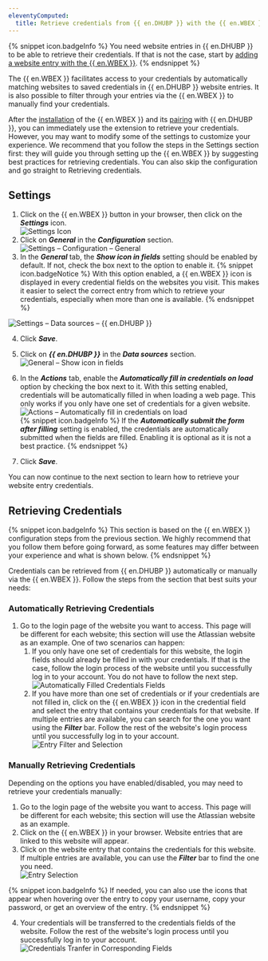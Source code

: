 ```yaml
---
eleventyComputed:
  title: Retrieve credentials from {{ en.DHUBP }} with the {{ en.WBEX }}
---
```

{% snippet icon.badgeInfo %} 
You need website entries in {{ en.DHUBP }} to be able to retrieve their credentials. If that is not the case, start by [adding a website entry with the {{ en.WBEX }}](/hub/dwl/using-devolutions-web-login/using-dwl-with-hub-personal/add-entry-hub-personal-dwl/). 
{% endsnippet %}
 
The {{ en.WBEX }} facilitates access to your credentials by automatically matching websites to saved credentials in {{ en.DHUBP }} website entries. It is also possible to filter through your entries via the {{ en.WBEX }} to manually find your credentials.  

After the [installation](/hub/dwl/installation/) of the {{ en.WBEX }} and its [pairing](/hub/dwl/first-login-devolutions-web-login/hub-personal/) with {{ en.DHUBP }}, you can immediately use the extension to retrieve your credentials. However, you may want to modify some of the settings to customize your experience. We recommend that you follow the steps in the Settings section first: they will guide you through setting up the {{ en.WBEX }} by suggesting best practices for retrieving credentials. You can also skip the configuration and go straight to Retrieving credentials.  

## Settings 

1. Click on the {{ en.WBEX }} button in your browser, then click on the ***Settings*** icon.  
![Settings Icon](https://webdevolutions.azureedge.net/docs/en/hub/Hub2093.png) 
1. Click on ***General*** in the ***Configuration*** section.  
![Settings – Configuration – General](https://webdevolutions.azureedge.net/docs/en/hub/Hub2081.png) 
1. In the ***General*** tab, the ***Show icon in fields*** setting should be enabled by default. If not, check the box next to the option to enable it. 
{% snippet icon.badgeNotice %} 
With this option enabled, a {{ en.WBEX }} icon is displayed in every credential fields on the websites you visit. This makes it easier to select the correct entry from which to retrieve your credentials, especially when more than one is available. 
{% endsnippet %}
 
![Settings – Data sources – {{ en.DHUBP }}](https://webdevolutions.azureedge.net/docs/en/hub/Hub2082.png)  

4. Click ***Save***. 
1. Click on ***{{ en.DHUBP }}*** in the ***Data sources*** section.  
![General – Show icon in fields](https://webdevolutions.azureedge.net/docs/en/hub/Hub2094.png)  
1. In the ***Actions*** tab, enable the ***Automatically fill in credentials on load*** option by checking the box next to it. With this setting enabled, credentials will be automatically filled in when loading a web page. This only works if you only have one set of credentials for a given website.  
![Actions – Automatically fill in credentials on load](https://webdevolutions.azureedge.net/docs/en/hub/Hub2092.png)  
{% snippet icon.badgeInfo %} 
If the ***Automatically submit the form after filling*** setting is enabled, the credentials are automatically submitted when the fields are filled. Enabling it is optional as it is not a best practice. 
{% endsnippet %}
 
7. Click ***Save***.  

You can now continue to the next section to learn how to retrieve your website entry credentials.  

## Retrieving Credentials 

{% snippet icon.badgeInfo %} 
This section is based on the {{ en.WBEX }} configuration steps from the previous section. We highly recommend that you follow them before going forward, as some features may differ between your experience and what is shown below. 
{% endsnippet %}
 
Credentials can be retrieved from {{ en.DHUBP }} automatically or manually via the {{ en.WBEX }}. Follow the steps from the section that best suits your needs: 

### Automatically Retrieving Credentials 

1. Go to the login page of the website you want to access. This page will be different for each website; this section will use the Atlassian website as an example. One of two scenarios can happen:  
    1. If you only have one set of credentials for this website, the login fields should already be filled in with your credentials. If that is the case, follow the login process of the website until you successfully log in to your account. You do not have to follow the next step.  
    ![Automatically Filled Credentials Fields](https://webdevolutions.azureedge.net/docs/en/hub/Hub2088.png)  
    1. If you have more than one set of credentials or if your credentials are not filled in, click on the {{ en.WBEX }} icon in the credential field and select the entry that contains your credentials for that website. If multiple entries are available, you can search for the one you want using the ***Filter*** bar. Follow the rest of the website's login process until you successfully log in to your account. 
    ![Entry Filter and Selection](https://webdevolutions.azureedge.net/docs/en/hub/Hub2184.png)  

### Manually Retrieving Credentials 
Depending on the options you have enabled/disabled, you may need to retrieve your credentials manually:  

1. Go to the login page of the website you want to access. This page will be different for each website; this section will use the Atlassian website as an example. 
1. Click on the {{ en.WBEX }} in your browser. Website entries that are linked to this website will appear. 
1. Click on the website entry that contains the credentials for this website. If multiple entries are available, you can use the ***Filter*** bar to find the one you need.  
![Entry Selection](https://webdevolutions.azureedge.net/docs/en/hub/Hub2096.png)  

{% snippet icon.badgeInfo %} 
If needed, you can also use the icons that appear when hovering over the entry to copy your username, copy your password, or get an overview of the entry. 
{% endsnippet %}
 
4. Your credentials will be transferred to the credentials fields of the website. Follow the rest of the website's login process until you successfully log in to your account.  
![Credentials Tranfer in Corresponding Fields](https://webdevolutions.azureedge.net/docs/en/hub/Hub2091.png)
